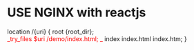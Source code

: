 # USE NGINX with reactjs

location /{uri} {
   root  {root_dir};   
   <font color=red>_try_files $uri /demo/index.html;  _</font>
   index  index.html index.htm; 
}
